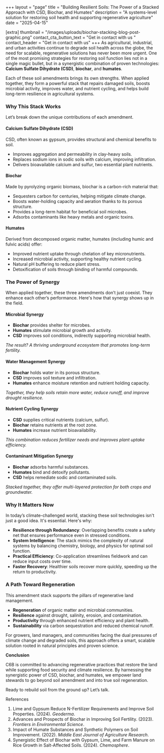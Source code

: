 +++
layout = "page"
title = "Building Resilient Soils: The Power of a Stacked Approach with CSD, Biochar, and Humates"
description = "A systems-level solution for restoring soil health and supporting regenerative agriculture"
date = "2025-04-15"

[extra]
thumbnail = "/images/uploads/biochar-stacking-blog-post-graphic.png"
contact_cta_button_text = "Get in contact with us "
contact_header = "Get in contact with us"
+++
As agricultural, industrial, and urban activities continue to degrade soil health across the globe, the need for scalable, regenerative solutions has never been more urgent. One of the most promising strategies for restoring soil function lies not in a single magic bullet, but in a synergistic combination of proven technologies: **Calcium Sulfate Dihydrate (CSD)**, **biochar**, and **humates**.

Each of these soil amendments brings its own strengths. When applied together, they form a powerful stack that repairs damaged soils, boosts microbial activity, improves water, and nutrient cycling, and helps build long-term resilience in agricultural systems.

### **Why This Stack Works**

Let’s break down the unique contributions of each amendment.

#### **Calcium Sulfate Dihydrate (CSD)**

CSD, often known as gypsum, provides structural and chemical benefits to soil.

* Improves aggregation and permeability in clay-heavy soils.
* Replaces sodium ions in sodic soils with calcium, improving infiltration.
* Delivers bioavailable calcium and sulfur, two essential plant nutrients.

#### **Biochar**

Made by pyrolyzing organic biomass, biochar is a carbon-rich material that:

* Sequesters carbon for centuries, helping mitigate climate change.
* Boosts water-holding capacity and aeration thanks to its porous structure.
* Provides a long-term habitat for beneficial soil microbes.
* Adsorbs contaminants like heavy metals and organic toxins.

#### **Humates**

Derived from decomposed organic matter, humates (including humic and fulvic acids) offer:

* Improved nutrient uptake through chelation of key micronutrients.
* Increased microbial activity, supporting healthy nutrient cycling.
* Natural pH buffering to reduce plant stress.
* Detoxification of soils through binding of harmful compounds.

### **The Power of Synergy**

When applied together, these three amendments don’t just coexist. They enhance each other’s performance. Here's how that synergy shows up in the field.

#### **Microbial Synergy**

* **Biochar** provides shelter for microbes.
* **Humates** stimulate microbial growth and activity.
* **CSD** improves soil conditions, indirectly supporting microbial health. 

*The result? A thriving underground ecosystem that promotes long-term fertility.*

#### **Water Management Synergy**

* **Biochar** holds water in its porous structure.
* **CSD** improves soil texture and infiltration.
* **Humates** enhance moisture retention and nutrient holding capacity. 

*Together, they help soils retain more water, reduce runoff, and improve drought resilience.*

#### **Nutrient Cycling Synergy**

* **CSD** supplies critical nutrients (calcium, sulfur).
* **Biochar** retains nutrients at the root zone.
* **Humates** increase nutrient bioavailability. 

*This combination reduces fertilizer needs and improves plant uptake efficiency.*

#### **Contaminant Mitigation Synergy**

* **Biochar** adsorbs harmful substances.
* **Humates** bind and detoxify pollutants.
* **CSD** helps remediate sodic and contaminated soils. 

*Stacked together, they offer multi-layered protection for both crops and groundwater.*

### **Why It Matters Now**

In today’s climate-challenged world, stacking these soil technologies isn't just a good idea. It's essential. Here's why:

* **Resilience through Redundancy**: Overlapping benefits create a safety net that ensures performance even in stressed conditions.
* **System Intelligence**: The stack mimics the complexity of natural systems by balancing chemistry, biology, and physics for optimal soil function.
* **Practical Efficiency**: Co-application streamlines fieldwork and can reduce input costs over time.
* **Faster Recovery**: Healthier soils recover more quickly, speeding up the return to productivity.

### **A Path Toward Regeneration**

This amendment stack supports the pillars of regenerative land management.

* **Regeneration** of organic matter and microbial communities.
* **Resilience** against drought, salinity, erosion, and contamination.
* **Productivity** through enhanced nutrient efficiency and plant health.
* **Sustainability** via carbon sequestration and reduced chemical runoff.

For growers, land managers, and communities facing the dual pressures of climate change and degraded soils, this approach offers a smart, scalable solution rooted in natural principles and proven science.

**Conclusion**

C6B is committed to advancing regenerative practices that restore the land while supporting food security and climate resilience. By harnessing the synergistic power of CSD, biochar, and humates, we empower land stewards to go beyond soil amendment and into true soil regeneration.

Ready to rebuild soil from the ground up? Let’s talk. 

References

1. Lime and Gypsum Reduce N-Fertilizer Requirements and Improve Soil Properties. (2024). *Geoderma*.
2. Advances and Prospects of Biochar in Improving Soil Fertility. (2023). *Frontiers in Environmental Science*.
3. Impact of Humate Substances and Synthetic Polymers on Soil Improvement. (2022). *Middle East Journal of Agriculture Research*.
4. Synergistic Effect of Biochar with Gypsum, Lime, and Farm Manure on Rice Growth in Salt-Affected Soils. (2024). *Chemosphere*.
